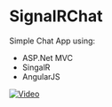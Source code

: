 # SignalRChat
Simple Chat App using: 
- ASP.Net MVC
- SingalR
- AngularJS

[![Video](https://i.ytimg.com/vi_webp/O_yM5IU5ZSE/sddefault.webp)](https://www.youtube.com/watch?v=O_yM5IU5ZSE)
